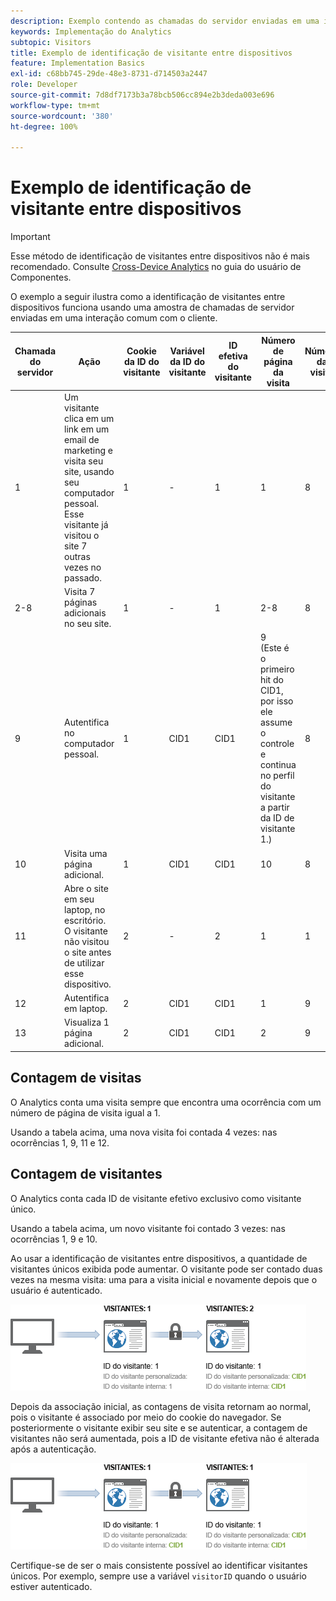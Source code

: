 ```yaml
---
description: Exemplo contendo as chamadas do servidor enviadas em uma interação com cliente comum.
keywords: Implementação do Analytics
subtopic: Visitors
title: Exemplo de identificação de visitante entre dispositivos
feature: Implementation Basics
exl-id: c68bb745-29de-48e3-8731-d714503a2447
role: Developer
source-git-commit: 7d8df7173b3a78bcb506cc894e2b3deda003e696
workflow-type: tm+mt
source-wordcount: '380'
ht-degree: 100%

---
```


# Exemplo de identificação de visitante entre dispositivos

>[!IMPORTANT]
>
>Esse método de identificação de visitantes entre dispositivos não é mais recomendado. Consulte [Cross-Device Analytics](/help/components/cda/overview.md) no guia do usuário de Componentes.

O exemplo a seguir ilustra como a identificação de visitantes entre dispositivos funciona usando uma amostra de chamadas de servidor enviadas em uma interação comum com o cliente.

| Chamada do servidor | Ação | Cookie da ID do visitante | Variável da ID do visitante | ID efetiva do visitante | Número de página da visita | Número da visita |
|--- |--- |--- |--- |--- |--- |--- |
| 1 | Um visitante clica em um link em um email de marketing e visita seu site, usando seu computador pessoal. Esse visitante já visitou o site 7 outras vezes no passado. | 1 | - | 1 | 1 | 8 |
| 2-8 | Visita 7 páginas adicionais no seu site. | 1 | - | 1 | 2-8 | 8 |
| 9 | Autentifica no computador pessoal. | 1 | CID1 | CID1 | 9 <br>(Este é o primeiro hit do CID1, por isso ele assume o controle e continua no perfil do visitante a partir da ID de visitante 1.) | 8 |
| 10 | Visita uma página adicional. | 1 | CID1 | CID1 | 10 | 8 |
| 11 | Abre o site em seu laptop, no escritório. O visitante não visitou o site antes de utilizar esse dispositivo. | 2 | - | 2 | 1 | 1 |
| 12 | Autentifica em laptop. | 2 | CID1 | CID1 | 1 | 9 |
| 13 | Visualiza 1 página adicional. | 2 | CID1 | CID1 | 2 | 9 |

## Contagem de visitas

O Analytics conta uma visita sempre que encontra uma ocorrência com um número de página de visita igual a 1.

Usando a tabela acima, uma nova visita foi contada 4 vezes: nas ocorrências 1, 9, 11 e 12.

## Contagem de visitantes

O Analytics conta cada ID de visitante efetivo exclusivo como visitante único.

Usando a tabela acima, um novo visitante foi contado 3 vezes: nas ocorrências 1, 9 e 10.

Ao usar a identificação de visitantes entre dispositivos, a quantidade de visitantes únicos exibida pode aumentar. O visitante pode ser contado duas vezes na mesma visita: uma para a visita inicial e novamente depois que o usuário é autenticado.

![](assets/visitors.png)

Depois da associação inicial, as contagens de visita retornam ao normal, pois o visitante é associado por meio do cookie do navegador. Se posteriormente o visitante exibir seu site e se autenticar, a contagem de visitantes não será aumentada, pois a ID de visitante efetiva não é alterada após a autenticação.

![](assets/visitors_2.png)

Certifique-se de ser o mais consistente possível ao identificar visitantes únicos. Por exemplo, sempre use a variável `visitorID` quando o usuário estiver autenticado.
